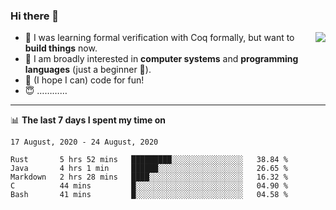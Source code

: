 ### Hi there 👋

<img align="right" src="https://github-readme-stats.vercel.app/api?username=xxchan&show_icons=true&icon_color=0366d6&text_color=24292e&bg_color=ffffff&hide_title=true" />


- 🤔 I was learning formal verification with Coq formally, but want to **build things** now.
- 😬 I am broadly interested in **computer systems** and **programming languages** (just a beginner 🥺).
- 🤩 (I hope I can) code for fun!
- 😇 …………


---

📊 **The last 7 days I spent my time on** 

<!--START_SECTION:waka-->
```text
17 August, 2020 - 24 August, 2020

Rust       5 hrs 52 mins   █████████░░░░░░░░░░░░░░░░   38.84 % 
Java       4 hrs 1 min     ██████░░░░░░░░░░░░░░░░░░░   26.65 % 
Markdown   2 hrs 28 mins   ████░░░░░░░░░░░░░░░░░░░░░   16.32 % 
C          44 mins         █░░░░░░░░░░░░░░░░░░░░░░░░   04.90 % 
Bash       41 mins         █░░░░░░░░░░░░░░░░░░░░░░░░   04.58 %
```
<!--END_SECTION:waka-->

<!--
**xxchan/xxchan** is a ✨ _special_ ✨ repository because its `README.md` (this file) appears on your GitHub profile.

Here are some ideas to get you started:

- 🔭 I’m currently working on ...
- 🌱 I’m currently learning ...
- 👯 I’m looking to collaborate on ...
- 🤔 I’m looking for help with ...
- 💬 Ask me about ...
- 📫 How to reach me: ...
- 😄 Pronouns: ...
- ⚡ Fun fact: ...
-->
